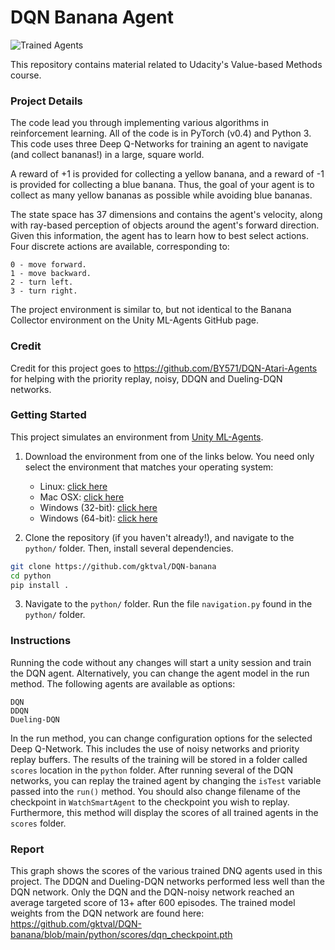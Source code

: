 [//]: # (Image References)

[image1]: https://video.udacity-data.com/topher/2018/June/5b1ab4b0_banana/banana.gif "Banana Environment"

# DQN Banana Agent

![Trained Agents][image1]

This repository contains material related to Udacity's Value-based Methods course.

### Project Details

The code lead you through implementing various algorithms in reinforcement learning.  All of the code is in PyTorch (v0.4) and Python 3.
This code uses three Deep Q-Networks for training an agent to navigate (and collect bananas!) in a large, square world.

A reward of +1 is provided for collecting a yellow banana, and a reward of -1 is provided for collecting a blue banana. Thus, the goal of your agent is to collect as many yellow bananas as possible while avoiding blue bananas.

The state space has 37 dimensions and contains the agent's velocity, along with ray-based perception of objects around the agent's forward direction. Given this information, the agent has to learn how to best select actions. Four discrete actions are available, corresponding to:

    0 - move forward.
    1 - move backward.
    2 - turn left.
    3 - turn right.

The project environment is similar to, but not identical to the Banana Collector environment on the Unity ML-Agents GitHub page. 

### Credit

Credit for this project goes to https://github.com/BY571/DQN-Atari-Agents for helping with the priority replay, noisy, DDQN and Dueling-DQN networks.

### Getting Started

This project simulates an environment from [Unity ML-Agents](https://github.com/Unity-Technologies/ml-agents).

1.    Download the environment from one of the links below. You need only select the environment that matches your operating system:
        - Linux: [click here](https://s3-us-west-1.amazonaws.com/udacity-drlnd/P1/Banana/VisualBanana_Linux.zip)
		- Mac OSX: [click here](https://s3-us-west-1.amazonaws.com/udacity-drlnd/P1/Banana/VisualBanana.app.zip)
		- Windows (32-bit): [click here](https://s3-us-west-1.amazonaws.com/udacity-drlnd/P1/Banana/VisualBanana_Windows_x86.zip)
		- Windows (64-bit): [click here](https://s3-us-west-1.amazonaws.com/udacity-drlnd/P1/Banana/VisualBanana_Windows_x86_64.zip)

2. Clone the repository (if you haven't already!), and navigate to the `python/` folder.  Then, install several dependencies.
```bash
git clone https://github.com/gktval/DQN-banana
cd python
pip install .
```

3. Navigate to the `python/` folder. Run the file `navigation.py` found in the `python/` folder.

### Instructions

Running the code without any changes will start a unity session and train the DQN agent. Alternatively, you can change the agent model in the run method. The following agents are available as options:

	DQN
	DDQN
	Dueling-DQN

In the run method, you can change configuration options for the selected Deep Q-Network. This includes the use of noisy networks and priority replay buffers. The results of the training will be stored in a folder called `scores` location in the `python` folder. After running several of the DQN networks, you can replay the trained agent by changing the `isTest` variable passed into the `run()` method. You should also change filename of the checkpoint in `WatchSmartAgent` to the checkpoint you wish to replay. Furthermore, this method will display the scores of all trained agents in the `scores` folder.

### Report
This graph shows the scores of the various trained DNQ agents used in this project. The DDQN and Dueling-DQN networks performed less well than the DQN network. Only the DQN and the DQN-noisy network reached an average targeted score of 13+ after 600 episodes. 
The trained model weights from the DQN network are found here: https://github.com/gktval/DQN-banana/blob/main/python/scores/dqn_checkpoint.pth

[//]: # (Image References)
[image2]: https://github.com/gktval/DQN-banana/blob/main/Summary%20Results.png "Scores of trained agents within 800 games"


